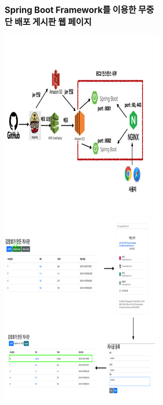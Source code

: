 # Spring Boot Framework를 이용한 무중단 배포 게시판 웹 페이지


<img src="./img/구조.png" width="800" height="600">
<img src="./img/완성.png" width="800" height="600">
